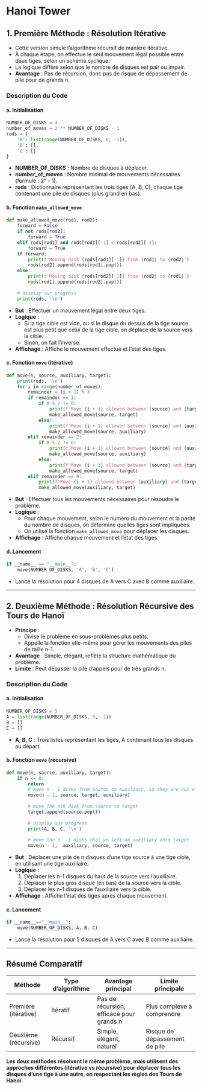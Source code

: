 # Hanoi Tower

## 1. Première Méthode : Résolution Itérative

- Cette version simule l’algorithme récursif de manière itérative.
- À chaque étape, on effectue le seul mouvement légal possible entre deux tiges, selon un schéma cyclique.
- La logique diffère selon que le nombre de disques est pair ou impair.
- **Avantage** : Pas de récursion, donc pas de risque de dépassement de pile pour de grands n.

### Description du Code

#### a. Initialisation

```python
NUMBER_OF_DISKS = 4
number_of_moves = 2 ** NUMBER_OF_DISKS - 1
rods = {
    'A': list(range(NUMBER_OF_DISKS, 0, -1)),
    'B': [],
    'C': []
}
```
- **NUMBER_OF_DISKS** : Nombre de disques à déplacer.
- **number_of_moves** : Nombre minimal de mouvements nécessaires (formule : 2ⁿ - 1).
- **rods** : Dictionnaire représentant les trois tiges (A, B, C), chaque tige contenant une pile de disques (plus grand en bas).

#### b. Fonction `make_allowed_move`

```python
def make_allowed_move(rod1, rod2):    
    forward = False
    if not rods[rod2]:
        forward = True
    elif rods[rod1] and rods[rod1][-1] < rods[rod2][-1]:
        forward = True              
    if forward:
        print(f'Moving disk {rods[rod1][-1]} from {rod1} to {rod2}')
        rods[rod2].append(rods[rod1].pop())
    else:
        print(f'Moving disk {rods[rod2][-1]} from {rod2} to {rod1}')
        rods[rod1].append(rods[rod2].pop())
    
    # display our progress
    print(rods, '\n')
```
- **But** : Effectuer un mouvement légal entre deux tiges.
- **Logique** :
  - Si la tige cible est vide, ou si le disque du dessus de la tige source est plus petit que celui de la tige cible, on déplace de la source vers la cible.
  - Sinon, on fait l’inverse.
- **Affichage** : Affiche le mouvement effectué et l’état des tiges.

#### c. Fonction `move` (itérative)

```python
def move(n, source, auxiliary, target):
    print(rods, '\n')
    for i in range(number_of_moves):
        remainder = (i + 1) % 3
        if remainder == 1:
            if n % 2 != 0:
                print(f'Move {i + 1} allowed between {source} and {target}')
                make_allowed_move(source, target)
            else:
                print(f'Move {i + 1} allowed between {source} and {auxiliary}')
                make_allowed_move(source, auxiliary)
        elif remainder == 2:
            if n % 2 != 0:
                print(f'Move {i + 1} allowed between {source} and {auxiliary}')
                make_allowed_move(source, auxiliary)
            else:
                print(f'Move {i + 1} allowed between {source} and {target}')
                make_allowed_move(source, target)
        elif remainder == 0:
            print(f'Move {i + 1} allowed between {auxiliary} and {target}')
            make_allowed_move(auxiliary, target)
```
- **But** : Effectuer tous les mouvements nécessaires pour résoudre le problème.
- **Logique** :
  - Pour chaque mouvement, selon le numéro du mouvement et la parité du nombre de disques, on détermine quelles tiges sont impliquées.
  - On utilise la fonction `make_allowed_move` pour déplacer les disques.
- **Affichage** : Affiche chaque mouvement et l’état des tiges.

#### d. Lancement

```python
if __name__ == "__main__":
    move(NUMBER_OF_DISKS, 'A', 'B', 'C')
```
- Lance la résolution pour 4 disques de A vers C avec B comme auxiliaire.

---

## 2. Deuxième Méthode : Résolution Récursive des Tours de Hanoï

- **Principe** :
  - Divise le problème en sous-problèmes plus petits.
  - Appelle la fonction elle-même pour gérer les mouvements des piles de taille n-1.
- **Avantage** : Simple, élégant, reflète la structure mathématique du problème.
- **Limite** : Peut dépasser la pile d’appels pour de très grands n.

### Description du Code

#### a. Initialisation

```python
NUMBER_OF_DISKS = 5
A = list(range(NUMBER_OF_DISKS, 0, -1))
B = []
C = []
```
- **A, B, C** : Trois listes représentant les tiges, A contenant tous les disques au départ.

#### b. Fonction `move` (récursive)

```python
def move(n, source, auxiliary, target):
    if n <= 0:
        return
        # move n - 1 disks from source to auxiliary, so they are out of the way
        move(n - 1, source, target, auxiliary)
        
        # move the nth disk from source to target
        target.append(source.pop())
        
        # display our progress
        print(A, B, C, '\n')
        
        # move the n - 1 disks that we left on auxiliary onto target
        move(n - 1,  auxiliary, source, target)
```
- **But** : Déplacer une pile de n disques d’une tige source à une tige cible, en utilisant une tige auxiliaire.
- **Logique** :
  1. Déplacer les n-1 disques du haut de la source vers l’auxiliaire.
  2. Déplacer le plus gros disque (en bas) de la source vers la cible.
  3. Déplacer les n-1 disques de l’auxiliaire vers la cible.
- **Affichage** : Affiche l’état des tiges après chaque mouvement.

#### c. Lancement

```python
if __name__=="__main__":
    move(NUMBER_OF_DISKS, A, B, C)
```
- Lance la résolution pour 5 disques de A vers C avec B comme auxiliaire.

---

## Résumé Comparatif

| Méthode                | Type d’algorithme | Avantage principal         | Limite principale        |
|------------------------|-------------------|---------------------------|--------------------------|
| Première (itérative)   | Itératif          | Pas de récursion, efficace pour grands n | Plus complexe à comprendre |
| Deuxième (récursive)   | Récursif          | Simple, élégant, naturel  | Risque de dépassement de pile |

**Les deux méthodes résolvent le même problème, mais utilisent des approches différentes (itérative vs récursive) pour déplacer tous les disques d’une tige à une autre, en respectant les règles des Tours de Hanoï.**
